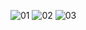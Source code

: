 ![01](https://github.com/user-attachments/assets/f92000fe-66fd-4d7e-8084-0b4a6b81128a)
![02](https://github.com/user-attachments/assets/cabb24ea-8c8b-47b7-906b-f554c930b803)
![03](https://github.com/user-attachments/assets/80017a24-edd7-4b53-8339-30021140bc27)
